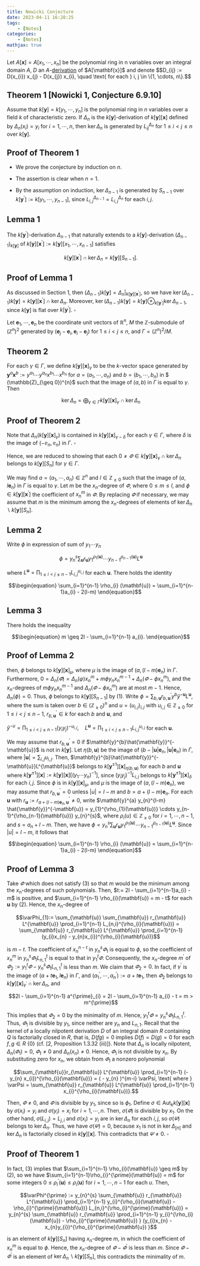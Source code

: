 ```yaml
---
title: Nowicki Conjecture
date: 2023-04-11 16:28:25
tags:
    - [Notes]
categories:
    - [Notes]
mathjax: true
---
```



Let $A[\mathbf{x}] = A[x_{1}, \cdots, x_{n}$] be the polynomial ring in n variables over an integral domain $A$, $D$ an $A$-[derivation](https://en.wikipedia.org/wiki/Derivation_(differential_algebra)) of $A[\mathbf{x}]$ and denote 
$$D_{ij} := D(x_{i}) x_{j} - D(x_{j}) x_{i}, \quad \text{ for each } i, j \in \{1, \cdots, n\}.$$


## Theorem 1 [Nowicki 1, Conjecture 6.9.10]
Assume that $k[\mathbf{y}] = k[y_{1}, \cdots, y_{n}]$ is the polynomial ring in $n$ variables over a field $k$ of characteristic zero. If $\Delta_{n}$ is the $k[\mathbf{y}]$-derivation of $k[\mathbf{y}][\mathbf{x}]$ defined by $\Delta_{n}(x_{i}) = y_{i}$ for $i = 1, \cdots, n$, then $\ker \Delta_{n}$ is generated by $L^{\Delta_{n}}_{ij}$ for $1 ≤ i < j ≤ n$ over $k[\mathbf{y}]$.


## Proof of Theorem 1

- We prove the conjecture by induction on $n$. 

- The assertion is clear when $n = 1$. 

- By the assumption on induction, $\ker \Delta_{n-1}$ is generated by $S_{n-1}$ over $k[\mathbf{y}^{\prime}] := k[y_{1}, \cdots , y_{n-1}]$, since $L^{\Delta_{n-1}}_{i,j} = L^{\Delta_{n}}_{i,j}$ for each $i, j$.


## Lemma 1 

The $k[\mathbf{y}^{\prime}]$-derivation $\Delta_{n-1}$ that naturally extends to a $k[\mathbf{y}]$-derivation $(\Delta_{n-1})_{k[\mathbf{y}]}$ of $k[\mathbf{y}][\mathbf{x}^{\prime}] := k[\mathbf{y}][x_{1}, \cdots, x_{n-1}]$ satisfies

$$\begin{equation}
k[\mathbf{y}][\mathbf{x}^{\prime}] \cap \ker \Delta_{n} = k[\mathbf{y}][S_{n-1}].
\end{equation}$$

## Proof of Lemma 1

As discussed in Section 1, then $(\Delta_{n-1})k[\mathbf{y}] = \Delta_{n}|_{k[\mathbf{y}][\mathbf{x}^{\prime}]}$, so we have $\ker(\Delta_{n-1})k[\mathbf{y}] = k[\mathbf{y}][\mathbf{x}^{\prime}] \cap \ker \Delta_{n}$. Moreover,
$\ker(\Delta_{n-1})k[\mathbf{y}] = k[\mathbf{y}] \otimes_{k[\mathbf{y}^{\prime}]} \ker \Delta_{n-1}$, since $k[\mathbf{y}]$ is flat over $k[\mathbf{y}^{\prime}]$. $\square$



Let $\mathbf{e}_{1}, \cdots , \mathbf{e}_{n}$ be the coordinate unit vectors of $\mathbb{R}^{n}$, $M$ the $\mathbb{Z}$-submodule of $(\mathbb{Z}^{n})^{2}$ generated by $(\mathbf{e}_{j} - \mathbf{e}_{i}, \mathbf{e}_{i} - \mathbf{e}_{j})$ for $1 \leq i < j \leq n$, and $\Gamma = (\mathbb{Z}^{n})^{2}/M$.  


## Theorem 2

For each $\gamma \in \Gamma$, we define $k[\mathbf{y}][\mathbf{x}]_{\gamma}$ to be the $k$-vector space generated by $\mathbf{y}^{a}\mathbf{x}^{b}:= y^{a_{1}} \cdots y^{a_{n}} x^{b_{1}} \cdots x^{b_{n}}$ for $a = (a_{1}, \cdots , a_{n})$ and $b = (b_{1}, \cdots , b_{n})$ in $ (\mathbb{Z}_{\geq 0})^{n}$ such that the image of $(a, b)$ in $\Gamma$ is equal to $\gamma$. Then 

$$\ker \Delta_{n} = \bigoplus_{\gamma \in \Gamma} k[\mathbf{y}] [ \mathbf{x}]_{\gamma} \cap \ker \Delta_{n}$$

## Proof of Theorem 2

Note that $\Delta_{n}(k[\mathbf{y}][\mathbf{x}]_{\gamma})$ is contained in $k[\mathbf{y}][\mathbf{x}]_{\gamma - \delta}$ for each $\gamma \in \Gamma$, where $\delta$ is the image of $(-\mathbb{e}_{n}, \mathbb{e}_{n})$ in $\Gamma$. $\square$



Hence, we are reduced to showing that each $0 \neq \varPhi \in k[\mathbf{y}][\mathbf{x}]_{\gamma} \cap \ker \Delta_{n}$ belongs to $k[\mathbf{y}][S_{n}]$ for $\gamma \in \Gamma$.

We may find $a = (a_{1}, \cdots , a_{n}) \in \mathbb{Z}^{n}$ and $l \in \mathbb{Z}_{\geq 0}$ such that the image of $(a, l\mathbf{e}_{n})$ in $\Gamma$ is equal to $\gamma$. Let $m$ be the $x_{n}$-degree of $\varPhi$, where $0 \leq m \leq l$, and $\phi \in k[\mathbf{y}][\mathbf{x}^{\prime}]$ the coefficient of $x_{n}^{m}$ in $\varPhi$. By replacing $\varPhi$ if necessary, we may assume that $m$ is the minimum among the $x_{n}$-degrees of elements of $\ker \Delta_{n}\backslash k[\mathbf{y}][S_{n}]$. 

## Lemma 2 

Write $\phi$ in expression of sum of $y_{1}\cdots y_{n}$

$$\phi = y_{n}^{s}\sum_{\mathbf{u}} r_{\mathbf{u}} y_{1}^{\rho_{1}(\mathbf{u})} \cdots  y_{n-1}^{\rho_{n-1}(\mathbf{u})} L^{\mathbf{u}}$$

where $L^{\mathbf{u}} = \prod_{1 \leq i<j\leq n-1} L_{i,j}^{u_{i,j}}$ for each $\mathbf{u}$. There holds the identity

$$\begin{equation}
\sum_{i=1}^{n-1} \rho_{i} (\mathbf{u}) = \sum_{i=1}^{n-1}a_{i} - 2(l-m)
\end{equation}$$


## Lemma 3

There holds the inequality

$$\begin{equation}
m \geq 2l - \sum_{i=1}^{n-1} a_{i}.
\end{equation}$$



## Proof of Lemma 2


then, $\phi$ belongs to $k[\mathbf{y}][\mathbf{x}]_{\mu}$, where $\mu$ is the image of $(a, (l - m)\mathbf{e}_{n})$ in $\Gamma$. Furthermore, $0 = \Delta_{n}(\varPhi) = \Delta_{n}(\varphi)x^{m}_{n} + m\phi y_{n}x_{n}^{m-1} + \Delta_{n}(\varPhi - \phi x^{m}_{n})$, and the $x_{n}$-degrees of $m\phi y_{n}x_{n}^{m-1}$ and $\Delta_{n}(\varPhi - \phi x^{m}_{n})$ are at most $m - 1$. Hence, $\Delta_{n}(\phi) = 0$. Thus, $\phi$ belongs to $k[\mathbf{y}][S_{n-1}]$ by (1). Write $\phi = \sum_{b,\mathbf{u}} r^{\prime}_{b,\mathbf{u}}y^{b}\hat{y}^{-\mathbf{u}}L^{\mathbf{u}}$, where the sum is taken over $b \in (\mathbb{Z}_{\geq 0})^{n}$ and $u = (u_{i,j})_{i,j}$ with $u_{i,j} \in \mathbb{Z}_{\geq 0}$ for $1 \leq i < j \leq n - 1$, $r^{\prime}_{b,\mathbf{u}} \in k$ for each $b$ and $\mathbf{u}$, and 

$\hat{y}^{-u} = \prod_{1\leq i < j \leq n-1} (y_{i}y_{j})^{-u_{i,j}}, \quad L^{\mathbf{u}} = \prod_{1 \leq i<j\leq n-1} L_{i,j}^{u_{i,j}}$ for each $\mathbf{u}$.

We may assume that $r_{b,\mathbf{u}}^{\prime} = 0$ if $\mathbf{y}^{b}\hat{\mathbf{y}}^{-\mathbf{u}}$ is not in $k[\mathbf{y}]$. Let $\eta(b, \mathbf{u})$ be the image of $(b - |\mathbf{u}|\mathbf{e}_{n}, |\mathbf{u}|\mathbf{e}_{n})$ in $\Gamma$, where $|\mathbf{u}| = \sum_{i,j} u_{i,j}$. Then, $\mathbf{y}^{b}\hat{\mathbf{y}}^{-\mathbf{u}}L^{\mathbf{u}}$ belongs to $k[\mathbf{y}^{\pm 1}][\mathbf{x}]_{\eta(b,\mathbf{u})}$ for each $b$ and $\mathbf{u}$ where $k[\mathbf{y}^{\pm 1}][\mathbf{x}] := k[\mathbf{y}][\mathbf{x}][(y_{1} \cdots y_{n})^{-1}]$, since $(y_{i}y_{j})^{-1} L_{i,j}$ belongs to $k[\mathbf{y}^{\pm 1}][\mathbf{x}]_{\delta}$ for each $i, j$.  Since $\phi$ is in $k[\mathbf{y}][\mathbf{x}]_{\mu}$, and $\mu$ is the image of $(a, (l - m)\mathbf{e}_{n})$, we may assume that $r_{b,\mathbf{u}}^{\prime} = 0$ unless $|u| = l - m$ and $b = a + (l - m)\mathbf{e}_{n}$. For each $\mathbf{u}$ with $r_{\mathbf{u}} := r^{\prime}_{a + (l-m) \mathbf{e}_{n},\mathbf{u}}\neq 0$, write $\mathbf{y}^{a} y_{n}^{l-m} \hat{\mathbf{y}}^{-\mathbf{u}} = y_{1}^{\rho_{1}(\mathbf{u})} \cdots y_{n-1}^{\rho_{n-1}(\mathbf{u})} y_{n}^{s}$, where $\rho_{i}(u) \in \mathbb{Z}_{\geq 0}$ for $i = 1, \cdots , n - 1$, and $s = a_{n} + l - m$. Then, we have $\phi = y_{n}^{s}\sum_{\mathbf{u}} r_{\mathbf{u}} y_{1}^{\rho_{1}(\mathbf{u})} \cdots  y_{n-1}^{\rho_{n-1}(\mathbf{u})} L^{\mathbf{u}}$. Since $|u| = l - m$, it follows that


$$\begin{equation}
\sum_{i=1}^{n-1} \rho_{i} (\mathbf{u}) = \sum_{i=1}^{n-1}a_{i} - 2(l-m)
\end{equation}$$

## Proof of Lemma 3

Take $\varPhi$ which does not satisfy (3) so that $m$ would be the minimum among the $x_{n}$-degrees of such polynomials. Then, $t:= 2l - \sum_{i=1}^{n-1}a_{i} -m$ is positive, and $\sum_{i=1}^{n-1} \rho_{i}(\mathbf{u}) = m - t$ for each $\mathbf{u}$ by (2). Hence, the $x_{n}$-degree of

$$\varPhi_{1}:= \sum_{\mathbf{u}} \sum_{\mathbf{u}} r_{\mathbf{u}} L^{\mathbf{u}} \prod_{i=1}^{n-1} L_{n,i}^{\rho_{i}(\mathbf{u})} = \sum_{\mathbf{u}} r_{\mathbf{u}} L^{\mathbf{u}} \prod_{i=1}^{n-1} (y_{i}x_{n} - y_{n}x_{i})^{\rho_{i}(\mathbf{u})}$$


is $m - t$. The coefficient of $x_{n}^{n-t}$ in $y_{n}^{s}\varPhi_{1}$ is equal to $\phi$, so the coefficient of $x_{n}^{m}$ in $y_{n}^{s}\varPhi_{1}L_{n,1}^{t}$ is equal to that in $y_{1}^{t}\varPhi$. Consequently, the $x_{n}$-degree $m^{\prime}$ of $\varPhi_{2}:= y_{1}^{t}\varPhi - y_{n}^{s}\varPhi_{1}L_{n,1}^{t}$ is less than $m$. We claim that $\varPhi_{2} = 0$. In fact, if $\gamma^{\prime}$ is the image of $(a + t\mathbf{e}_{1}, l\mathbf{e}_{n})$ in $\Gamma$, and $(a^{\prime}_{1}, \cdots , a_{n}^{\prime}
) := a + t\mathbf{e}_{1}$, then $\varPhi_{2}$ belongs to $k[\mathbf{y}][\mathbf{x}]_{\gamma^{\prime}} \cap \ker \Delta_{n}$, and


$$2l - \sum_{i=1}^{n-1} a^{\prime}_{i} = 2l - \sum_{i=1}^{n-1} a_{i} - t = m > m^{\prime}$$


This implies that $\varPhi_{2} = 0$ by the minimality of $m$. Hence, $y_{1}^{t} \varPhi= y_{n}^{s}\varPhi_{1}L_{n,1}^{t}$. Thus, $\varPhi_{1}$ is divisible by $y_{1}$, since neither are $y_{n}$ and $L_{n,1}$. Recall that the kernel of a locally nilpotent derivation $D$ of an integral domain $R$ containing $Q$ is factorially closed in $R$, that is, $D(f g) =
0$ implies $D(f ) = D(g) = 0$ for each $f, g \in R \ \{0\}$ (cf. [2, Proposition 1.3.32 (iii)]). Note
that $\Delta_{n}$ is locally nilpotent, $\Delta_{n}(\varPhi_{1}) = 0$, $\varPhi_{1} \neq 0$ and $\Delta_{n}(x_{n}) \neq 0$. Hence, $\varPhi_{1}$ is not divisible by $x_{n}$. By substituting zero for $x_{n}$, we obtain from $\varPhi_{1}$ a nonzero polynomial

$$\sum_{\mathbf{u}}r_{\mathbf{u}} L^{\mathbf{u}} \prod_{i=1}^{n-1} (- y_{n} x_{i})^{\rho_{i}(\mathbf{u})} = ( - y_{n} )^{m-i} \varPsi, \text{ where } \varPsi = \sum_{\mathbf{u}} r_{\mathbf{u}} L^{\mathbf{u}} \prod_{i=1}^{n-1} x_{i}^{\rho_{i}(\mathbf{u})}.$$

Then, $\varPhi \neq 0$, and $\varPhi$ is divisible by $y_{1}$, since so is $\phi_{1}$. Define $\sigma \in \text{Aut}_{k} k[\mathbf{y}][\mathbf{x}]$ by $\sigma(x_{i}) =
y_{i}$ and $\sigma(y_{i}) = x_{i}$ for $i = 1, \cdots, n$. Then, $\sigma(\varPhi)$ is divisible by $x_{1}$. On the other hand, $\sigma(L_{i,j}) = L_{j,i}$ and $\sigma(x_{i}) = y_{i}$ are in $\ker \Delta_{n}$ for each $i, j$, so $\sigma(\varPsi)$ belongs to $\ker \Delta_{n}$. Thus, we have $\sigma(\varPsi) = 0$, because $x_{1}$ is not in $\ker \Delta_[n]$ and $\ker \Delta_{n}$ is factorially closed in $k[\mathbf{y}][\mathbf{x}]$. This contradicts that $\varPsi \neq 0$. $\square$


## Proof of Theorem 1


In fact, (3) implies that $\sum_{i=1}^{n-1} \rho_{i}(\mathbf{u}) \geq m$ by (2), so we have $\sum_{i=1}^{n-1}\rho_{i}^{\prime}(\mathbf{u})  = m$ for some
integers $0 \leq \rho^{\prime}_{i}(\mathbf{u}) \leq \rho_{i}(\mathbf{u})$ for $i = 1, \cdots, n - 1$ for each $u$. Then,

$$\varPhi^{\prime} := y_{n}^{s} \sum_{\mathbf{u}} r_{\mathbf{u}} L^{\mathbf{u}} \prod_{i=1}^{n-1} y_{i}^{\rho_{i}(\mathbf{u}) - \rho_{i}^{\prime}(\mathbf{u})} L_{n,i}^{\rho_{i}^{\prime}(\mathbf{u})} = y_{n}^{s} \sum_{\mathbf{u}} r_{\mathbf{u}} \prod_{i=1}^{n-1} y_{i}^{\rho_{i}(\mathbf{u}) - \rho_{i}^{\prime}(\mathbf{u}) } (y_{i}x_{n} - x_{n}y_{i})^{\rho_{i}^{\prime}(\mathbf{u}) }$$


is an element of $k[\mathbf{y}][S_{n}]$ having $x_{n}$-degree $m$, in which the coefficient of $x_{n}^{m}$ is equal to $\phi$. Hence, the $x_{n}$-degree of $\varPhi - \varPhi^{\prime}$ is less than $m$. Since $\varPhi - \varPhi^{\prime}$ is an element of $\ker \Delta_{n} \backslash k[\mathbf{y}][S_{n}]$, this contradicts the minimality of $m$.

